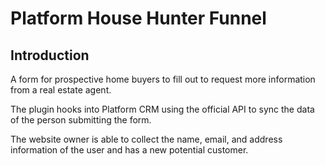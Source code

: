 # Platform House Hunter Funnel

## Introduction

A form for prospective home buyers to fill out to request more information from a real estate agent.

The plugin hooks into Platform CRM using the official API to sync the data of the person submitting the form.

The website owner is able to collect the name, email, and address information of the user and has a new potential customer.